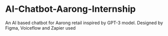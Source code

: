 # AI-Chatbot-Aarong-Internship
An AI based chatbot for Aarong retail inspired by GPT-3 model. Designed by Figma, Voiceflow and Zapier used

